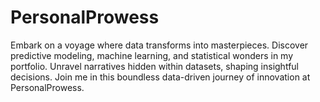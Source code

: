 # PersonalProwess
Embark on a voyage where data transforms into masterpieces. Discover predictive modeling, machine learning, and statistical wonders in my portfolio. Unravel narratives hidden within datasets, shaping insightful decisions. Join me in this boundless data-driven journey of innovation at PersonalProwess.
